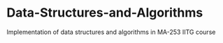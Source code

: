 # Data-Structures-and-Algorithms
Implementation of data structures and algorithms in MA-253 IITG course
